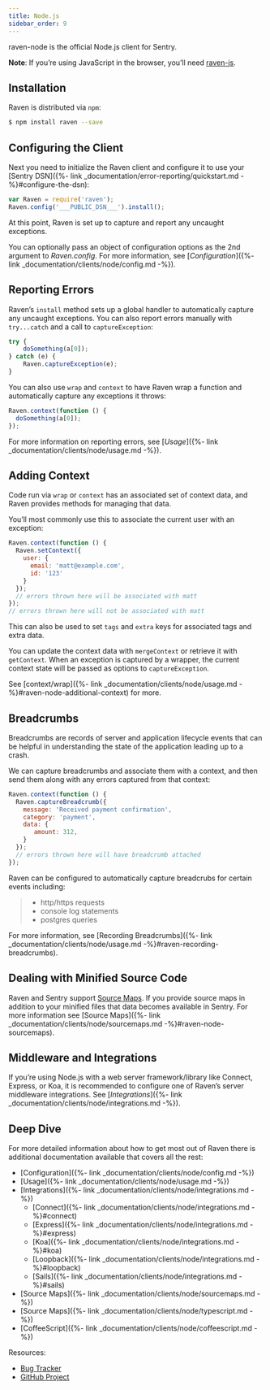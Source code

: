 ```yaml
---
title: Node.js
sidebar_order: 9
---
```


raven-node is the official Node.js client for Sentry.

**Note**: If you’re using JavaScript in the browser, you’ll need [raven-js](https://docs.sentry.io/clients/javascript).

<!-- WIZARD installation -->
## Installation

Raven is distributed via `npm`:

```bash
$ npm install raven --save
```
<!-- ENDWIZARD -->

<!-- WIZARD configuration -->
## Configuring the Client

Next you need to initialize the Raven client and configure it to use your [Sentry DSN]({%- link _documentation/error-reporting/quickstart.md -%}#configure-the-dsn):

```javascript
var Raven = require('raven');
Raven.config('___PUBLIC_DSN___').install();
```

At this point, Raven is set up to capture and report any uncaught exceptions.

You can optionally pass an object of configuration options as the 2nd argument to _Raven.config_. For more information, see [_Configuration_]({%- link _documentation/clients/node/config.md -%}).
<!-- ENDWIZARD -->

<!-- WIZARD reporting-errors -->
## Reporting Errors

Raven’s `install` method sets up a global handler to automatically capture any uncaught exceptions. You can also report errors manually with `try...catch` and a call to `captureException`:

```javascript
try {
    doSomething(a[0]);
} catch (e) {
    Raven.captureException(e);
}
```
<!-- ENDWIZARD -->

You can also use `wrap` and `context` to have Raven wrap a function and automatically capture any exceptions it throws:

```javascript
Raven.context(function () {
  doSomething(a[0]);
});
```

For more information on reporting errors, see [_Usage_]({%- link _documentation/clients/node/usage.md -%}).

## Adding Context

Code run via `wrap` or `context` has an associated set of context data, and Raven provides methods for managing that data.

You’ll most commonly use this to associate the current user with an exception:

```javascript
Raven.context(function () {
  Raven.setContext({
    user: {
      email: 'matt@example.com',
      id: '123'
    }
  });
  // errors thrown here will be associated with matt
});
// errors thrown here will not be associated with matt
```

This can also be used to set `tags` and `extra` keys for associated tags and extra data.

You can update the context data with `mergeContext` or retrieve it with `getContext`. When an exception is captured by a wrapper, the current context state will be passed as options to `captureException`.

See [context/wrap]({%- link _documentation/clients/node/usage.md -%}#raven-node-additional-context) for more.

## Breadcrumbs

Breadcrumbs are records of server and application lifecycle events that can be helpful in understanding the state of the application leading up to a crash.

We can capture breadcrumbs and associate them with a context, and then send them along with any errors captured from that context:

```javascript
Raven.context(function () {
  Raven.captureBreadcrumb({
    message: 'Received payment confirmation',
    category: 'payment',
    data: {
       amount: 312,
    }
  });
  // errors thrown here will have breadcrumb attached
});
```

Raven can be configured to automatically capture breadcrubs for certain events including:

> -   http/https requests
> -   console log statements
> -   postgres queries

For more information, see [Recording Breadcrumbs]({%- link _documentation/clients/node/usage.md -%}#raven-recording-breadcrumbs).

## Dealing with Minified Source Code

Raven and Sentry support [Source Maps](http://www.html5rocks.com/en/tutorials/developertools/sourcemaps/). If you provide source maps in addition to your minified files that data becomes available in Sentry. For more information see [Source Maps]({%- link _documentation/clients/node/sourcemaps.md -%}#raven-node-sourcemaps).

## Middleware and Integrations

If you’re using Node.js with a web server framework/library like Connect, Express, or Koa, it is recommended to configure one of Raven’s server middleware integrations. See [_Integrations_]({%- link _documentation/clients/node/integrations.md -%}).

## Deep Dive

For more detailed information about how to get most out of Raven there is additional documentation available that covers all the rest:

-   [Configuration]({%- link _documentation/clients/node/config.md -%})
-   [Usage]({%- link _documentation/clients/node/usage.md -%})
-   [Integrations]({%- link _documentation/clients/node/integrations.md -%})
    -   [Connect]({%- link _documentation/clients/node/integrations.md -%}#connect)
    -   [Express]({%- link _documentation/clients/node/integrations.md -%}#express)
    -   [Koa]({%- link _documentation/clients/node/integrations.md -%}#koa)
    -   [Loopback]({%- link _documentation/clients/node/integrations.md -%}#loopback)
    -   [Sails]({%- link _documentation/clients/node/integrations.md -%}#sails)
-   [Source Maps]({%- link _documentation/clients/node/sourcemaps.md -%})
-   [Source Maps]({%- link _documentation/clients/node/typescript.md -%})
-   [CoffeeScript]({%- link _documentation/clients/node/coffeescript.md -%})

Resources:

-   [Bug Tracker](http://github.com/getsentry/sentry-javascript/issues)
-   [GitHub Project](http://github.com/getsentry/sentry-javascript)
